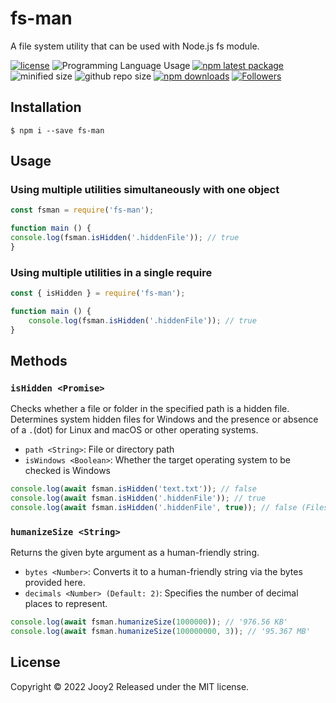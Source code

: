 # fs-man
A file system utility that can be used with Node.js fs module.

[![license](https://img.shields.io/badge/license-MIT-blue.svg)](https://github.com/jooy2/fs-man/blob/master/LICENSE)
![Programming Language Usage](https://img.shields.io/github/languages/top/jooy2/fs-man)
[![npm latest package](https://img.shields.io/npm/v/fs-man/latest.svg)](https://www.npmjs.com/package/fs-man)
![minified size](https://img.shields.io/bundlephobia/min/fs-man)
![github repo size](https://img.shields.io/github/repo-size/jooy2/fs-man)
[![npm downloads](https://img.shields.io/npm/dm/fs-man.svg)](https://www.npmjs.com/package/fs-man)
[![Followers](https://img.shields.io/github/followers/jooy2?style=social)](https://github.com/jooy2)

## Installation

```shell
$ npm i --save fs-man
```

## Usage

### Using multiple utilities simultaneously with one object

```javascript
const fsman = require('fs-man');

function main () {
console.log(fsman.isHidden('.hiddenFile')); // true
}
```

### Using multiple utilities in a single require

```javascript
const { isHidden } = require('fs-man');

function main () {
    console.log(fsman.isHidden('.hiddenFile')); // true
}
```

## Methods

### `isHidden <Promise>`

Checks whether a file or folder in the specified path is a hidden file.
Determines system hidden files for Windows and the presence or absence of a `.`(dot) for Linux and macOS or other operating systems.
- `path <String>`: File or directory path
- `isWindows <Boolean>`: Whether the target operating system to be checked is Windows

```javascript
console.log(await fsman.isHidden('text.txt')); // false
console.log(await fsman.isHidden('.hiddenFile')); // true
console.log(await fsman.isHidden('.hiddenFile', true)); // false (Files with no hidden attribute applied in Windows)
```

### `humanizeSize <String>`
Returns the given byte argument as a human-friendly string.
- `bytes <Number>`: Converts it to a human-friendly string via the bytes provided here.
- `decimals <Number> (Default: 2)`: Specifies the number of decimal places to represent.

```javascript
console.log(await fsman.humanizeSize(1000000)); // '976.56 KB'
console.log(await fsman.humanizeSize(100000000, 3)); // '95.367 MB'
```

## License
Copyright © 2022 Jooy2 Released under the MIT license.

